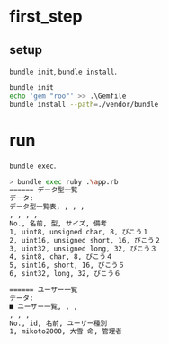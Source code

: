 # first_step

## setup

`bundle init`, `bundle install`.

```sh
bundle init
echo 'gem "roo"' >> .\Gemfile
bundle install --path=./vendor/bundle
```

# run

`bundle exec`.

```sh
> bundle exec ruby .\app.rb
====== データ型一覧
データ:
データ型一覧表, , , ,
, , , ,
No., 名前, 型, サイズ, 備考
1, uint8, unsigned char, 8, びこう１
2, uint16, unsigned short, 16, びこう２
3, uint32, unsigned long, 32, びこう３
4, sint8, char, 8, びこう４
5, sint16, short, 16, びこう５
6, sint32, long, 32, びこう６

====== ユーザー一覧
データ:
■ ユーザー一覧, , ,
, , ,
No., id, 名前, ユーザー種別
1, mikoto2000, 大雪 命, 管理者
```

